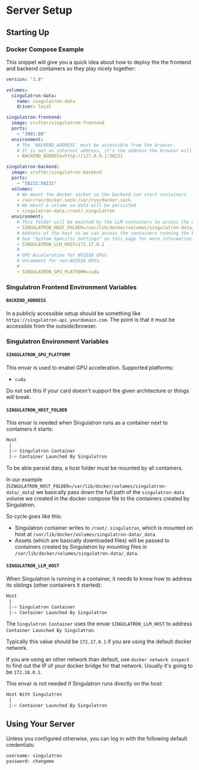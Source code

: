 # Server Setup

## Starting Up

### Docker Compose Example

This snippet will give you a quick idea about how to deploy the the frontend and backend containers so they play nicely together:

```yaml
version: "3.8"

volumes:
  singulatron-data:
    name: singulatron-data
    driver: local

singulatron-frontend:
  image: crufter/singulatron-frontend
  ports:
    - "3901:80"
  environment:
    # The `BACKEND_ADDRESS` must be accessible from the browser.
    # It is not an internal address, it's the address the browser will make API requests to.
    - BACKEND_ADDRESS=http://127.0.0.1:58231

singulatron-backend:
  image: crufter/singulatron-backend
  ports:
    - "58231:58231"
  volumes:
    # We mount the docker socket so the backend can start containers
    - /var/run/docker.sock:/var/run/docker.sock
    # We mount a volume so data will be persisted
    - singulatron-data:/root/.singulatron
  environment:
    # This folder will be mounted by the LLM containers to access the models
    - SINGULATRON_HOST_FOLDER=/var/lib/docker/volumes/singulatron-data/_data
    # Address of the host so we can access the containers running the LLMs from the backend container
    # See "System Specific Settings" on this page for more information.
    - SINGULATRON_LLM_HOST=172.17.0.1
    #
    # GPU Acceleration for NVIDIA GPUs
    # Uncomment for non-NVIDIA GPUs.
    #
    - SINGULATRON_GPU_PLATFORM=cuda
```

### Singulatron Frontend Environment Variables

#### `BACKEND_ADDRESS`

In a publicly accessible setup should be something like `https://singulatron-api.yourdomain.com`. The point is that it must be accessible from the outside/browser.

### Singulatron Environment Variables

#### `SINGULATRON_GPU_PLATFORM`

This envar is used to enabel GPU acceleration.
Supported platforms:

- `cuda`

Do not set this if your card doesn't support the given architecture or things will break.

#### `SINGULATRON_HOST_FOLDER`

This envar is needed when Singulatron runs as a container next to containers it starts:

```sh
Host
 |
 |-> Singulatron Container
 |-> Container Launched By Singulatron
```

To be able persist data, a host folder must be mounted by all containers.

In our example (`SINGULATRON_HOST_FOLDER=/var/lib/docker/volumes/singulatron-data/_data`) we basically pass down the full path of the `singulatron-data` volume we created in the docker compose file to the containers created by Singulatron.

So cycle goes like this:

- Singulatron container writes to `/root/.singulatron`, which is mounted on host at `/var/lib/docker/volumes/singulatron-data/_data`
- Assets (which are basically downloaded files) will be passed to containers created by Singulatron by mounting files in `/var/lib/docker/volumes/singulatron-data/_data`.

#### `SINGULATRON_LLM_HOST`

When Singulatron is running in a container, it needs to know how to address its siblings (other containers it started):

```sh
Host
 |
 |-> Singulatron Container
 |-> Container Launched By Singulatron
```

The `Singulatron Container` uses the envar `SINGULATRON_LLM_HOST` to address `Container Launched By Singulatron`.

Typically this value should be `172.17.0.1` if you are using the default docker network.

If you are using an other network than default, use `docker network inspect` to find out the IP of your docker bridge for that network.
Usually it's going to be `172.18.0.1`.

This envar is not needed if Singulatron runs directly on the host:

```sh
Host With Singulatron
 |
 |-> Container Launched By Singulatron
```

## Using Your Server

Unless you configured otherwise, you can log in with the following default credentials:

```sh
username: singulatron
password: changeme
```
